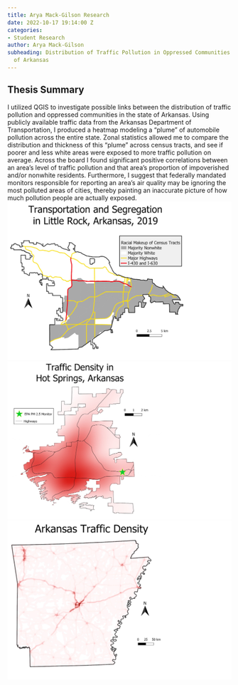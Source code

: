 ```yaml
---
title: Arya Mack-Gilson Research
date: 2022-10-17 19:14:00 Z
categories:
- Student Research
author: Arya Mack-Gilson
subheading: Distribution of Traffic Pollution in Oppressed Communities in the State
  of Arkansas
---
```


## Thesis Summary
I utilized QGIS to investigate possible links between the distribution of traffic pollution and oppressed communities in the state of Arkansas. Using publicly available traffic data from the Arkansas Department of Transportation, I produced a heatmap modeling a “plume” of automobile pollution across the entire state. Zonal statistics allowed me to compare the distribution and thickness of this “plume” across census tracts, and see if poorer and less white areas were exposed to more traffic pollution on average. Across the board I found significant positive correlations between an area’s level of traffic pollution and that area’s proportion of impoverished and/or nonwhite residents. Furthermore, I suggest that federally mandated monitors responsible for reporting an area’s air quality may be ignoring the most polluted areas of cities, thereby painting an inaccurate picture of how much pollution people are actually exposed.
![C1579F87-2931-4A9E-ACF4-5ABA2630DE6E.jpeg](/uploads/C1579F87-2931-4A9E-ACF4-5ABA2630DE6E.jpeg)
![54E1FB7F-4FCE-497D-8DA9-C3C04531561B.jpeg](/uploads/54E1FB7F-4FCE-497D-8DA9-C3C04531561B.jpeg)
![AC0F1E18-A473-4F5E-9BD9-0C10105B636B.jpeg](/uploads/AC0F1E18-A473-4F5E-9BD9-0C10105B636B.jpeg)